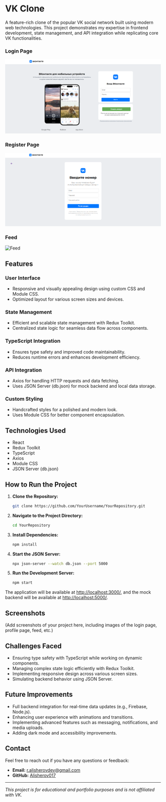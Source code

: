 # VK Clone

A feature-rich clone of the popular VK social network built using modern web technologies. This project demonstrates my expertise in frontend development, state management, and API integration while replicating core VK functionalities.

### Login Page

![Login Page](./public//assets/login.png)

### Register Page

![Profile Page](./public/assets/register.png)

### Feed

![Feed](screenshots/feed.png)

## Features

### User Interface

- Responsive and visually appealing design using custom CSS and Module CSS.
- Optimized layout for various screen sizes and devices.

### State Management

- Efficient and scalable state management with Redux Toolkit.
- Centralized state logic for seamless data flow across components.

### TypeScript Integration

- Ensures type safety and improved code maintainability.
- Reduces runtime errors and enhances development efficiency.

### API Integration

- Axios for handling HTTP requests and data fetching.
- Uses JSON Server (db.json) for mock backend and local data storage.

### Custom Styling

- Handcrafted styles for a polished and modern look.
- Uses Module CSS for better component encapsulation.

## Technologies Used

- React
- Redux Toolkit
- TypeScript
- Axios
- Module CSS
- JSON Server (db.json)

## How to Run the Project

1. **Clone the Repository:**

   ```sh
   git clone https://github.com/YourUsername/YourRepository.git
   ```

2. **Navigate to the Project Directory:**

   ```sh
   cd YourRepository
   ```

3. **Install Dependencies:**

   ```sh
   npm install
   ```

4. **Start the JSON Server:**

   ```sh
   npx json-server --watch db.json --port 5000
   ```

5. **Run the Development Server:**
   ```sh
   npm start
   ```

The application will be available at [http://localhost:3000/](http://localhost:3000/), and the mock backend will be available at [http://localhost:5000/](http://localhost:5000/).

## Screenshots

(Add screenshots of your project here, including images of the login page, profile page, feed, etc.)

## Challenges Faced

- Ensuring type safety with TypeScript while working on dynamic components.
- Managing complex state logic efficiently with Redux Toolkit.
- Implementing responsive design across various screen sizes.
- Simulating backend behavior using JSON Server.

## Future Improvements

- Full backend integration for real-time data updates (e.g., Firebase, Node.js).
- Enhancing user experience with animations and transitions.
- Implementing advanced features such as messaging, notifications, and media uploads.
- Adding dark mode and accessibility improvements.

## Contact

Feel free to reach out if you have any questions or feedback:

- **Email:** r.alisherovdev@gmail.com
- **GitHub:** [Alisherov017](https://github.com/Alisherov017)

---

_This project is for educational and portfolio purposes and is not affiliated with VK._
